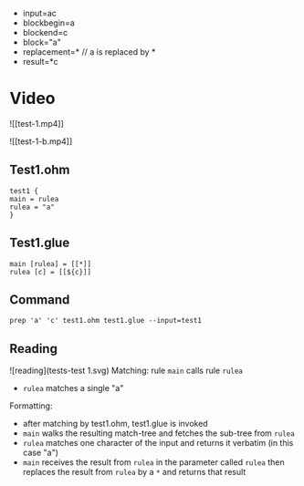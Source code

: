 - input=ac
- blockbegin=a
- blockend=c
- block="a"
- replacement=\*   // a is replaced by \*
- result=\*c

# Video
![[test-1.mp4]]

![[test-1-b.mp4]]

## Test1.ohm
```
test1 {
main = rulea
rulea = "a"
}
```
## Test1.glue
```
main [rulea] = [[*]]
rulea [c] = [[${c}]]
```
## Command
```
prep 'a' 'c' test1.ohm test1.glue --input=test1
```
## Reading
![reading](tests-test 1.svg)
Matching:
rule `main` calls rule `rulea`
- `rulea` matches a single "a"

Formatting:
- after matching by test1.ohm, test1.glue is invoked
- `main` walks the resulting match-tree and fetches the sub-tree from `rulea`
- `rulea` matches one character of the input and returns it verbatim (in this case "a")
- `main` receives the result from `rulea` in the parameter called `rulea` then replaces the result from `rulea` by a `*` and returns that result